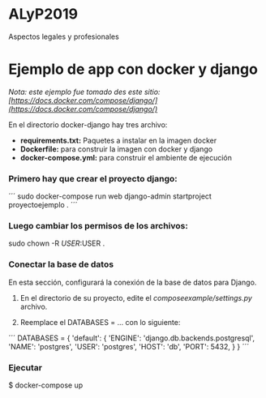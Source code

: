 # ALyP2019
Aspectos legales y profesionales

# Ejemplo de app con docker y django

*Nota: este ejemplo fue tomado des este sitio: [https://docs.docker.com/compose/django/](https://docs.docker.com/compose/django/)*

En el directorio docker-django hay tres archivo:
* **requirements.txt:** Paquetes a instalar en la imagen docker
* **Dockerfile:** para construir la imagen con docker y django
* **docker-compose.yml:** para construir el ambiente de ejecución

### Primero hay que crear el proyecto django:

´´´
sudo docker-compose run web django-admin startproject proyectoejemplo .
´´´

### Luego cambiar los permisos de los archivos:

sudo chown -R $USER:$USER .

### Conectar la base de datos

En esta sección, configurará la conexión de la base de datos para Django.

1. En el directorio de su proyecto, edite el *composeexample/settings.py* archivo.

2. Reemplace el DATABASES = ... con lo siguiente:

´´´
DATABASES = {
    'default': {
        'ENGINE': 'django.db.backends.postgresql',
        'NAME': 'postgres',
        'USER': 'postgres',
        'HOST': 'db',
        'PORT': 5432,
    }
}
´´´
### Ejecutar

$ docker-compose up
